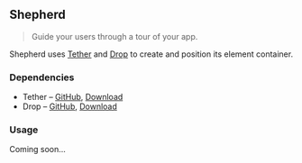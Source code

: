 <link rel="stylesheet" href="/shepherd/css/shepherd-theme-default.css" />
<script src="/shepherd/deps/tether/tether.min.js"></script>
<script src="/shepherd/deps/drop/drop.min.js"></script>
<script src="/shepherd/shepherd.min.js"></script>

## Shepherd

> Guide your users through a tour of your app.

Shepherd uses [Tether](http://github.hubspot.com/tether/docs/welcome) and [Drop](http://github.com/HubSpot/drop) to create and position its element container.

### Dependencies

- Tether – [GitHub](https://github.com/HubSpot/tether), [Download](https://github.com/HubSpot/tether/releases)
- Drop – [GitHub](https://github.com/HubSpot/drop), [Download](https://github.com/HubSpot/drop/releases)

### Usage

Coming soon...